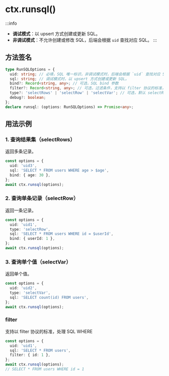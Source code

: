 # ctx.runsql()

:::info
- **调试模式**：以 upsert 方式创建或更新 SQL。
- **非调试模式**：不允许创建或修改 SQL，后端会根据 `uid` 查找对应 SQL。
:::

## 方法签名

```ts
type RunSQLOptions = {
  uid: string; // 必填，SQL 唯一标识，非调试模式时，后端会根据 `uid` 查找对应 SQL。
  sql: string; // 调试模式时，以 upsert 方式创建或更新 SQL。
  bind?: Record<string, any>; // 可选，SQL bind 参数
  filter?: Record<string, any>; // 可选，过滤条件，支持以 filter 协议的标准，处理 SQL WHERE
  type?: 'selectRows' | 'selectRow' | 'selectVar'; // 可选，默认 selectRows
  debug?: boolean;
};
declare runsql: (options: RunSQLOptions) => Promise<any>;
```

## 用法示例

### 1. 查询结果集（selectRows）

返回多条记录。

```ts
const options = {
  uid: 'uid3',
  sql: 'SELECT * FROM users WHERE age > $age',
  bind: { age: 30 },
};
await ctx.runsql(options);
```

### 2. 查询单条记录（selectRow）

返回一条记录。

```ts
const options = {
  uid: 'uid1',
  type: 'selectRow',
  sql: 'SELECT * FROM users WHERE id = $userId',
  bind: { userId: 1 },
};
await ctx.runsql(options);
```

### 3. 查询单个值（selectVar）

返回单个值。

```ts
const options = {
  uid: 'uid2',
  type: 'selectVar',
  sql: 'SELECT count(id) FROM users',
};
await ctx.runsql(options);
```

### filter

支持以 filter 协议的标准，处理 SQL WHERE

```ts
const options = {
  uid: 'uid1',
  sql: 'SELECT * FROM users',
  filter: { id: 1 },
};
await ctx.runsql(options);
// SELECT * FROM users WHERE id = 1
```
